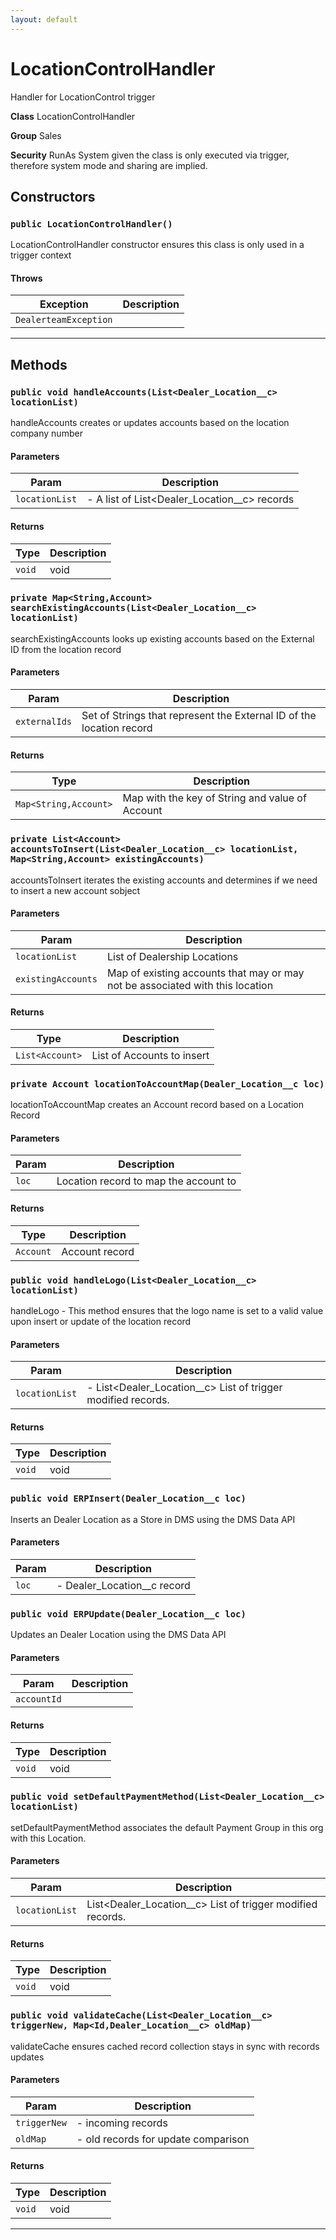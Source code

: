 ```yaml
---
layout: default
---
```

# LocationControlHandler

Handler for LocationControl trigger


**Class** LocationControlHandler


**Group** Sales


**Security** RunAs System given the class is only executed via trigger, therefore system mode and sharing are implied.

## Constructors
### `public LocationControlHandler()`

LocationControlHandler constructor ensures this class is only used in a trigger context

#### Throws

|Exception|Description|
|---|---|
|`DealerteamException`||

---
## Methods
### `public void handleAccounts(List<Dealer_Location__c> locationList)`

handleAccounts creates or updates accounts based on the location company number

#### Parameters

|Param|Description|
|---|---|
|`locationList`|- A list of List<Dealer_Location__c> records|

#### Returns

|Type|Description|
|---|---|
|`void`|void|

### `private Map<String,Account> searchExistingAccounts(List<Dealer_Location__c> locationList)`

searchExistingAccounts looks up existing accounts based on the External ID from the location record

#### Parameters

|Param|Description|
|---|---|
|`externalIds`|Set of Strings that represent the External ID of the location record|

#### Returns

|Type|Description|
|---|---|
|`Map<String,Account>`|Map with the key of String and value of Account|

### `private List<Account> accountsToInsert(List<Dealer_Location__c> locationList, Map<String,Account> existingAccounts)`

accountsToInsert iterates the existing accounts and determines if we need to insert a new account sobject

#### Parameters

|Param|Description|
|---|---|
|`locationList`|List of Dealership Locations|
|`existingAccounts`|Map of existing accounts that may or may not be associated with this location|

#### Returns

|Type|Description|
|---|---|
|`List<Account>`|List of Accounts to insert|

### `private Account locationToAccountMap(Dealer_Location__c loc)`

locationToAccountMap creates an Account record based on a Location Record

#### Parameters

|Param|Description|
|---|---|
|`loc`|Location record to map the account to|

#### Returns

|Type|Description|
|---|---|
|`Account`|Account record|

### `public void handleLogo(List<Dealer_Location__c> locationList)`

handleLogo - This method ensures that the logo name is set to a valid value upon insert or update of the location record

#### Parameters

|Param|Description|
|---|---|
|`locationList`|- List<Dealer_Location__c> List of trigger modified records.|

#### Returns

|Type|Description|
|---|---|
|`void`|void|

### `public void ERPInsert(Dealer_Location__c loc)`

Inserts an Dealer Location as a Store in DMS using the DMS Data API

#### Parameters

|Param|Description|
|---|---|
|`loc`|- Dealer_Location__c record|

### `public void ERPUpdate(Dealer_Location__c loc)`

Updates an Dealer Location using the DMS Data API

#### Parameters

|Param|Description|
|---|---|
|`accountId`||

#### Returns

|Type|Description|
|---|---|
|`void`|void|

### `public void setDefaultPaymentMethod(List<Dealer_Location__c> locationList)`

setDefaultPaymentMethod associates the default Payment Group in this org with this Location.

#### Parameters

|Param|Description|
|---|---|
|`locationList`|List<Dealer_Location__c> List of trigger modified records.|

#### Returns

|Type|Description|
|---|---|
|`void`|void|

### `public void validateCache(List<Dealer_Location__c> triggerNew, Map<Id,Dealer_Location__c> oldMap)`

validateCache ensures cached record collection stays in sync with records updates

#### Parameters

|Param|Description|
|---|---|
|`triggerNew`|- incoming records|
|`oldMap`|- old records for update comparison|

#### Returns

|Type|Description|
|---|---|
|`void`|void|

---
